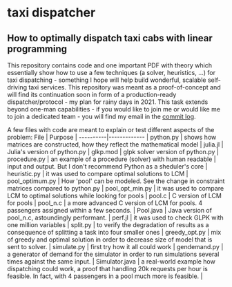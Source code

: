 # taxi dispatcher
## How to optimally dispatch taxi cabs with linear programming

This repository contains code and one important PDF with theory which essentially show how to use a few techniques (a solver, heuristics, ...) for taxi dispatching - something I hope will help build wonderful, scalable self-driving taxi services. This repository was meant as a proof-of-concept and will find its continuation soon in form of a production-ready dispatcher/protocol - my plan for rainy days in 2021. This task extends beyond one-man capabilities - if you would like to join me or would like me to join a dedicated team - you will find my email in the [commit log](https://api.github.com/users/boguszjelinski/events/public). 

A few files with code are meant to explain or test different aspects of the problem:
File | Purpose |
----------|------------- |
python.py | shows how matrices are constructed, how they reflect the mathematical model |
julia.jl | Julia's version of python.py |
glkp.mod | glpk solver version of python.py |
procedure.py | an example of a procedure (solver) with human readable | input and output. But I don't recommend Python as a sheduler's core |
heuristic.py | it was used to compare optimal solutions to LCM |
pool_optimum.py | How 'pool' can be modeled. See the change in constraint matrices compared to python.py |
pool_opt_min.py | it was used to compare LCM to optimal solutions while looking for pools |
pool.c | C version of LCM for pools |
pool_n.c | a more advanced C version of LCM for pools. 4 passengers assigned within a few seconds. |
Pool.java | Java version of pool_n.c, astoundingly performant. |
perf.jl | it was used to check GLPK with one million variables |
split.py | to verify the degradation of results as a consequence of splitting a task into four smaller ones |
greedy_opt.py | mix of greedy and optimal solution in order to decrease size of model that is sent to solver. |
simulate.py | first try how it all could work |
gendemand.py | a generator of demand for the simulator in order to run simulations several times against the same input. |
Simulator.java | a real-world example how dispatching could work, a proof that handling 20k requests per hour is feasible. In fact, with 4 passengers in a pool much more is feasible. |